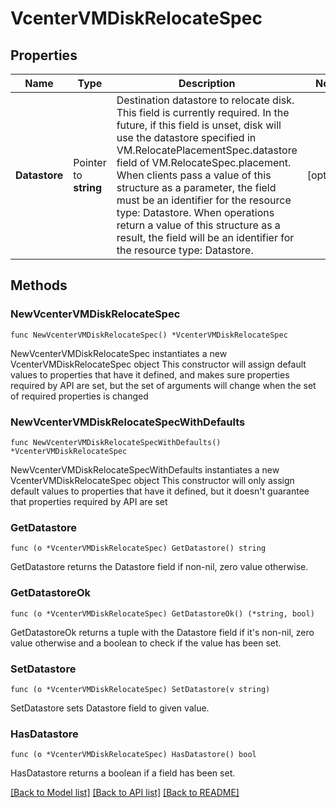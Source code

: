 # VcenterVMDiskRelocateSpec

## Properties

Name | Type | Description | Notes
------------ | ------------- | ------------- | -------------
**Datastore** | Pointer to **string** | Destination datastore to relocate disk. This field is currently required. In the future, if this field is unset, disk will use the datastore specified in VM.RelocatePlacementSpec.datastore field of VM.RelocateSpec.placement. When clients pass a value of this structure as a parameter, the field must be an identifier for the resource type: Datastore. When operations return a value of this structure as a result, the field will be an identifier for the resource type: Datastore. | [optional] 

## Methods

### NewVcenterVMDiskRelocateSpec

`func NewVcenterVMDiskRelocateSpec() *VcenterVMDiskRelocateSpec`

NewVcenterVMDiskRelocateSpec instantiates a new VcenterVMDiskRelocateSpec object
This constructor will assign default values to properties that have it defined,
and makes sure properties required by API are set, but the set of arguments
will change when the set of required properties is changed

### NewVcenterVMDiskRelocateSpecWithDefaults

`func NewVcenterVMDiskRelocateSpecWithDefaults() *VcenterVMDiskRelocateSpec`

NewVcenterVMDiskRelocateSpecWithDefaults instantiates a new VcenterVMDiskRelocateSpec object
This constructor will only assign default values to properties that have it defined,
but it doesn't guarantee that properties required by API are set

### GetDatastore

`func (o *VcenterVMDiskRelocateSpec) GetDatastore() string`

GetDatastore returns the Datastore field if non-nil, zero value otherwise.

### GetDatastoreOk

`func (o *VcenterVMDiskRelocateSpec) GetDatastoreOk() (*string, bool)`

GetDatastoreOk returns a tuple with the Datastore field if it's non-nil, zero value otherwise
and a boolean to check if the value has been set.

### SetDatastore

`func (o *VcenterVMDiskRelocateSpec) SetDatastore(v string)`

SetDatastore sets Datastore field to given value.

### HasDatastore

`func (o *VcenterVMDiskRelocateSpec) HasDatastore() bool`

HasDatastore returns a boolean if a field has been set.


[[Back to Model list]](../README.md#documentation-for-models) [[Back to API list]](../README.md#documentation-for-api-endpoints) [[Back to README]](../README.md)


